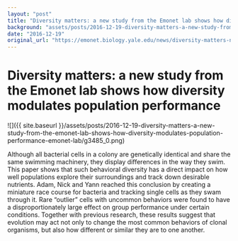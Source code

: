 ```yaml
---
layout: "post"
title: "Diversity matters: a new study from the Emonet lab shows how diversity modulates population performance | Emonet Lab"
background: "assets/posts/2016-12-19-diversity-matters-a-new-study-from-the-emonet-lab-shows-how-diversity-modulates-population-performance-emonet-lab/g3485_0.png"
date: "2016-12-19"
original_url: "https://emonet.biology.yale.edu/news/diversity-matters-new-study-emonet-lab-shows-how-diversity-modulates-population-performance"
---
```

# Diversity matters: a new study from the Emonet lab shows how diversity modulates population performance

![]({{ site.baseurl }}/assets/posts/2016-12-19-diversity-matters-a-new-study-from-the-emonet-lab-shows-how-diversity-modulates-population-performance-emonet-lab/g3485_0.png)

Although all bacterial cells in a colony are genetically identical and share the same swimming machinery, they display differences in the way they swim. This paper shows that such behavioral diversity has a direct impact on how well populations explore their surroundings and track down desirable nutrients. Adam, Nick and Yann reached this conclusion by creating a miniature race course for bacteria and tracking single cells as they swam through it. Rare “outlier” cells with uncommon behaviors were found to have a disproportionately large effect on group performance under certain conditions. Together with previous research, these results suggest that evolution may act not only to change the most common behaviors of clonal organisms, but also how different or similar they are to one another.